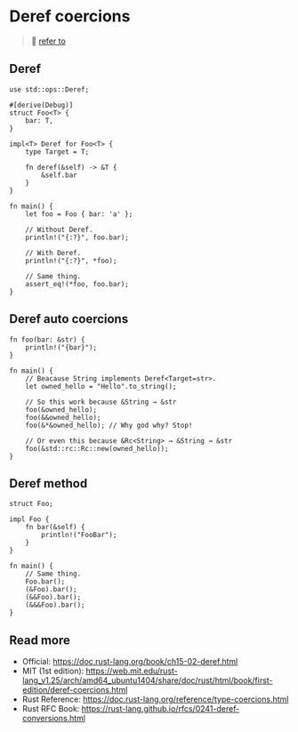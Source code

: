 # Deref coercions

> 🤔 [refer to ](https://twitter.com/wcrichton/status/1597318042244915201)

## Deref

```rust,editable
use std::ops::Deref;

#[derive(Debug)]
struct Foo<T> {
    bar: T,
}

impl<T> Deref for Foo<T> {
    type Target = T;

    fn deref(&self) -> &T {
        &self.bar
    }
}

fn main() {
    let foo = Foo { bar: 'a' };

    // Without Deref.
    println!("{:?}", foo.bar);

    // With Deref.
    println!("{:?}", *foo);

    // Same thing.
    assert_eq!(*foo, foo.bar);
}
```

## Deref auto coercions

```rust,editable
fn foo(bar: &str) {
    println!("{bar}");
}

fn main() {
    // Beacause String implements Deref<Target=str>.
    let owned_hello = "Hello".to_string();

    // So this work because &String → &str
    foo(&owned_hello);
    foo(&&owned_hello);
    foo(&*&owned_hello); // Why god why? Stop!

    // Or even this because &Rc<String> → &String → &str
    foo(&std::rc::Rc::new(owned_hello));
}
```

## Deref method

```rust,editable
struct Foo;

impl Foo {
    fn bar(&self) {
        println!("FooBar");
    }
}

fn main() {
    // Same thing.
    Foo.bar();
    (&Foo).bar();
    (&&Foo).bar();
    (&&&Foo).bar();
}
```

## Read more

- Official: https://doc.rust-lang.org/book/ch15-02-deref.html
- MIT (1st edition): https://web.mit.edu/rust-lang_v1.25/arch/amd64_ubuntu1404/share/doc/rust/html/book/first-edition/deref-coercions.html
- Rust Reference: https://doc.rust-lang.org/reference/type-coercions.html
- Rust RFC Book: https://rust-lang.github.io/rfcs/0241-deref-conversions.html
